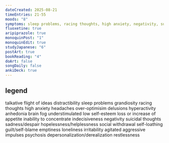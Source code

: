 ```yaml
---
dateCreated: 2025-08-21
timeEntries: 21-55
moods: "8"
symptoms: sleep problems, racing thoughts, high anxiety, negativity, suicidal thoughts, hopelessness/helplessness, self-loathing, agitated, aggressive impulses, restlessness
fluoxetine: true
aripiprazole: true
monoquinPost: "1"
monoquinEdit: true
studyJapanese: "6"
postArt: true
bookReading: "4"
doArt: false
songDaily: false
ankiDeck: true
---
```

## legend
talkative
flight of ideas
distractibility
sleep problems
grandiosity
racing thoughts
high anxiety
headaches
over-optimisim
delusions
hyperactivity
anhedonia
brain fog
understimulated
low self-esteem
loss or increase of appetite
inability to concentrate
indecisiveness
negativity
suicidal thoughts
sadness/despair
hopelessness/helplessness
social withdrawal
self-loathing
guilt/self-blame
emptiness
loneliness
irritability
agitated
aggressive impulses
psychosis
depersonalization/derealization
restlessness